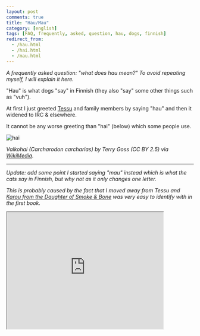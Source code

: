 ```yaml
---
layout: post
comments: true
title: "Hau/Mau"
category: [english]
tags: [FAQ, frequently, asked, question, hau, dogs, finnish]
redirect_from:
  - /hau.html
  - /hai.html
  - /mau.html
---
```


*A frequently asked question: "what does hau mean?" To avoid repeating
 myself, I will explain it here.*

"Hau" is what dogs "say" in Finnish (they also "say" some other things such
as "vuh").

At first I just greeted [Tessu] and family members by saying "hau" and then
it widened to IRC & elsewhere.

[Tessu]:https://mikaela.info/r/tessu

It cannot be any worse greeting than "hai" (below) which some people use.

![hai](https://upload.wikimedia.org/wikipedia/commons/5/56/White_shark.jpg)

<div class="centered"><em>Valkohai (Carcharodon carcharias) by Terry
Goss (CC BY 2.5) via <a href="https://commons.wikimedia.org/wiki/File:White_shark.jpg">WikiMedia</a>.</em></div>

[WikiMedia]:https://commons.wikimedia.org/wiki/File:White_shark.jpg

* * * * *

*Update: add some point I started saying "mau" instead which is what
 the cats say in Finnish, but why not as it only changes one letter.*

*This is probably caused by the fact that I moved away from Tessu and
 [Karou from the Daughter of Smoke & Bone](/r/karou) was very easy to
 identify with in the first book.*

<iframe width="420" height="315" src="https://www.youtube.com/embed/1UNXMaNfiYA" allowfullscreen></iframe>
